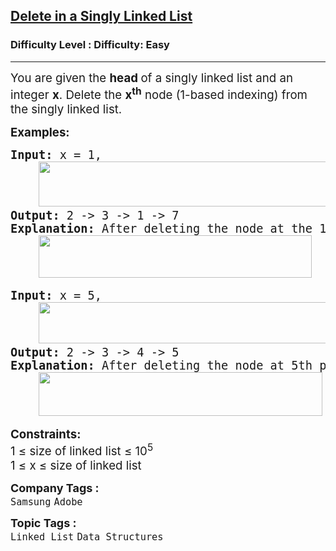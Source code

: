 <h2><a href="https://www.geeksforgeeks.org/problems/delete-a-node-in-single-linked-list/1?page=1&category=Linked%20List&sortBy=submissions">Delete in a Singly Linked List</a></h2><h3>Difficulty Level : Difficulty: Easy</h3><hr><div class="problems_problem_content__Xm_eO"><p><span style="font-size: 14pt;">You are given the <strong>head </strong>of a singly linked list and an integer <strong>x</strong>. Delete the <strong>x<sup>th</sup></strong> node (1-based indexing) from the singly linked list. </span></p>
<p><span style="font-size: 14pt;"><strong>Examples:</strong><strong> </strong></span></p>
<pre><span style="font-size: 14pt;"><strong>Input: </strong>x = 1,<br> &nbsp;  <img src="https://media.geeksforgeeks.org/img-practice/prod/addEditProblem/700426/Web/Other/blobid0_1755951344.webp" width="546" height="72"><br><strong>Output: </strong>2 -&gt; 3 -&gt; 1 -&gt; 7<br><strong>Explanation: </strong>After deleting the node at the 1st position (1-base indexing), the linked list is as<br> &nbsp;  <img src="https://media.geeksforgeeks.org/img-practice/prod/addEditProblem/700426/Web/Other/blobid1_1755951379.webp" width="437" height="68"></span></pre>
<pre><span style="font-size: 14pt;"><strong>Input:</strong> x = 5,<strong><br> &nbsp;  </strong><img src="https://media.geeksforgeeks.org/img-practice/prod/addEditProblem/700426/Web/Other/blobid5_1755951502.webp" width="496" height="66"><strong><br>Output: </strong>2 -&gt; 3 -&gt; 4 -&gt; 5<br><strong>Explanation: </strong>After deleting the node at 5th position (1-based indexing), the linked list is as<br> &nbsp;  </span><img style="font-family: -apple-system, BlinkMacSystemFont, 'Segoe UI', Roboto, Oxygen, Ubuntu, Cantarell, 'Open Sans', 'Helvetica Neue', sans-serif;" src="https://media.geeksforgeeks.org/img-practice/prod/addEditProblem/700426/Web/Other/blobid4_1755951496.webp" width="454" height="70"></pre>
<p><span style="font-size: 14pt;"><strong>Constraints:</strong><br>1 ≤ size of linked list ≤ 10<sup>5</sup><br>1 ≤ x ≤ <span style="font-family: -apple-system, BlinkMacSystemFont, 'Segoe UI', Roboto, Oxygen, Ubuntu, Cantarell, 'Open Sans', 'Helvetica Neue', sans-serif;">size of linked list</span></span></p></div><p><span style=font-size:18px><strong>Company Tags : </strong><br><code>Samsung</code>&nbsp;<code>Adobe</code>&nbsp;<br><p><span style=font-size:18px><strong>Topic Tags : </strong><br><code>Linked List</code>&nbsp;<code>Data Structures</code>&nbsp;